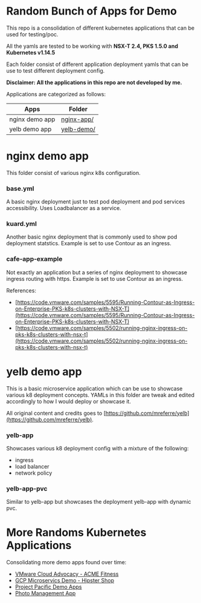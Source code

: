 # Random Bunch of Apps for Demo
This repo is a consolidation of different kubernetes applications that can be used for testing/poc.

All the yamls are tested to be working with **NSX-T 2.4, PKS 1.5.0 and Kubernetes v1.14.5**

Each folder consist of different application deployment yamls that can be use to test different deployment config.

**Disclaimer: All the applications in this repo are not developed by me.**

Applications are categorized as follows:

| Apps | Folder |
| ------ | ------ |
| nginx demo app | [nginx-app/](https://github.com/Physium/temp-pks-demo/tree/master/nginx-app) |
| yelb demo app | [yelb-demo/](https://github.com/Physium/temp-pks-demo/tree/master/yelb-demo) |

# nginx demo app
This folder consist of various nginx k8s configuration.

### base.yml
A basic nginx deployment just to test pod deployment and pod services accessibility.
Uses Loadbalancer as a service.

### kuard.yml
Another basic nginx deployment that is commonly used to show pod deployment statstics.
Example is set to use Contour as an ingress.

### cafe-app-example
Not exactly an application but a series of nginx deployment to showcase ingress routing with https.
Example is set to use Contour as an ingress.

References:
* [https://code.vmware.com/samples/5595/Running-Contour-as-Ingress-on-Enterprise-PKS-k8s-clusters-with-NSX-T](https://code.vmware.com/samples/5595/Running-Contour-as-Ingress-on-Enterprise-PKS-k8s-clusters-with-NSX-T)
* [https://code.vmware.com/samples/5502/running-nginx-ingress-on-pks-k8s-clusters-with-nsx-t](https://code.vmware.com/samples/5502/running-nginx-ingress-on-pks-k8s-clusters-with-nsx-t)

# yelb demo app
This is a basic microservice application which can be use to showcase various k8 deployment concepts. 
YAMLs in this folder are tweak and edited accordingly to how I would deploy or showcase it.

All original content and credits goes to [https://github.com/mreferre/yelb](https://github.com/mreferre/yelb).

### yelb-app
Showcases various k8 deployment config with a mixture of the following:
* ingress
* load balancer
* network policy

### yelb-app-pvc
Similar to yelb-app but showcases the deployment yelb-app with dynamic pvc.

# More Randoms Kubernetes Applications 
Consolidating more demo apps found over time:
* [VMware Cloud Advocacy - ACME Fitness](https://github.com/vmwarecloudadvocacy/acme_fitness_demo)
* [GCP Microservics Demo - Hipster Shop](https://github.com/GoogleCloudPlatform/microservices-demo)
* [Project Pacific Demo Apps](https://github.com/dstamen/Kubernetes/tree/master/demo-applications)
* [Photo Management App](https://github.com/davlloyd/k8s-lychee)
